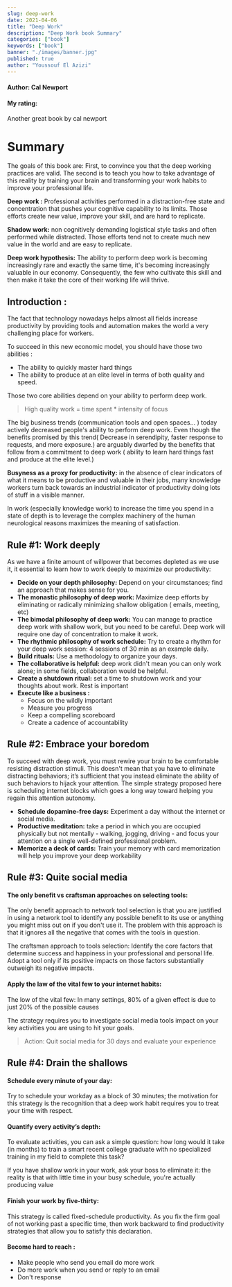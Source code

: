 ```yaml
---
slug: deep-work
date: 2021-04-06
title: "Deep Work"
description: "Deep Work book Summary"
categories: ["book"]
keywords: ["book"]
banner: "./images/banner.jpg"
published: true
author: "Youssouf El Azizi"
---
```


#### Author: Cal Newport

#### My rating:

Another great book by cal newport

# Summary

The goals of this book are: First, to convince you that the deep working practices are valid. The second is to teach you how to take advantage of this reality by training your brain and transforming your work habits to improve your professional life.

**Deep work :** Professional activities performed in a distraction-free state and concentration that pushes your cognitive capability to its limits. Those efforts create new value, improve your skill, and are hard to replicate.

**Shadow work:** non cognitively demanding logistical style tasks and often performed while distracted. Those efforts tend not to create much new value in the world and are easy to replicate.

**Deep work hypothesis:** The ability to perform deep work is becoming increasingly rare and exactly the same time, it's becoming increasingly valuable in our economy. Consequently, the few who cultivate this skill and then make it take the core of their working life will thrive.

## Introduction :

The fact that technology nowadays helps almost all fields increase productivity by providing tools and automation makes the world a very challenging place for workers.

To succeed in this new economic model, you should have those two abilities :

- The ability to quickly master hard things
- The ability to produce at an elite level in terms of both quality and speed.

Those two core abilities depend on your ability to perform deep work.

> High quality work = time spent \* intensity of focus

The big business trends (communication tools and open spaces... ) today actively decreased people's ability to perform deep work. Even though the benefits promised by this trend( Decrease in serendipity, faster response to requests, and more exposure.) are arguably dwarfed by the benefits that follow from a commitment to deep work ( ability to learn hard things fast and produce at the elite level.)

**Busyness as a proxy for productivity:** in the absence of clear indicators of what it means to be productive and valuable in their jobs, many knowledge workers turn back towards an industrial indicator of productivity doing lots of stuff in a visible manner.

In work (especially knowledge work) to increase the time you spend in a state of depth is to leverage the complex machinery of the human neurological reasons maximizes the meaning of satisfaction.

## Rule #1: Work deeply

As we have a finite amount of willpower that becomes depleted as we use it, it essential to learn how to work deeply to maximize our productivity:

- **Decide on your depth philosophy:** Depend on your circumstances; find an approach that makes sense for you.
- **The monastic philosophy of deep work:** Maximize deep efforts by eliminating or radically minimizing shallow obligation ( emails, meeting, etc)
- **The bimodal philosophy of deep work:** You can manage to practice deep work with shallow work, but you need to be careful. Deep work will require one day of concentration to make it work.
- **The rhythmic philosophy of work schedule:** Try to create a rhythm for your deep work session: 4 sessions of 30 min as an example daily.
- **Build rituals:** Use a methodology to organize your days.
- **The collaborative is helpful:** deep work didn't mean you can only work alone; in some fields, collaboration would be helpful.
- **Create a shutdown ritual:** set a time to shutdown work and your thoughts about work. Rest is important
- **Execute like a business :**
  - Focus on the wildly important
  - Measure you progress
  - Keep a compelling scoreboard
  - Create a cadence of accountability

## Rule #2: Embrace your boredom

To succeed with deep work, you must rewire your brain to be comfortable resisting distraction stimuli. This doesn't mean that you have to eliminate distracting behaviors; it’s sufficient that you instead eliminate the ability of such behaviors to hijack your attention. The simple strategy proposed here is scheduling internet blocks which goes a long way toward helping you regain this attention autonomy.

- **Schedule dopamine-free days:** Experiment a day without the internet or social media.
- **Productive meditation:** take a period in which you are occupied physically but not mentally - walking, jogging, driving - and focus your attention on a single well-defined professional problem.
- **Memorize a deck of cards:** Train your memory with card memorization will help you improve your deep workability

## Rule #3: Quite social media

#### The only benefit vs craftsman approaches on selecting tools:

The only benefit approach to network tool selection is that you are justified in using a network tool to identify any possible benefit to its use or anything you might miss out on if you don't use it. The problem with this approach is that it ignores all the negative that comes with the tools in question.

The craftsman approach to tools selection: Identify the core factors that determine success and happiness in your professional and personal life. Adopt a tool only if its positive impacts on those factors substantially outweigh its negative impacts.

#### Apply the law of the vital few to your internet habits:

The low of the vital few: In many settings, 80% of a given effect is due to just 20% of the possible causes

The strategy requires you to investigate social media tools impact on your key activities you are using to hit your goals.

> Action: Quit social media for 30 days and evaluate your experience

## Rule #4: Drain the shallows

#### Schedule every minute of your day:

Try to schedule your workday as a block of 30 minutes; the motivation for this strategy is the recognition that a deep work habit requires you to treat your time with respect.

#### Quantify every activity’s depth:

To evaluate activities, you can ask a simple question: how long would it take (in months) to train a smart recent college graduate with no specialized training in my field to complete this task?

If you have shallow work in your work, ask your boss to eliminate it: the reality is that with little time in your busy schedule, you're actually producing value

#### Finish your work by five-thirty:

This strategy is called fixed-schedule productivity. As you fix the firm goal of not working past a specific time, then work backward to find productivity strategies that allow you to satisfy this declaration.

#### Become hard to reach :

- Make people who send you email do more work
- Do more work when you send or reply to an email
- Don't response
